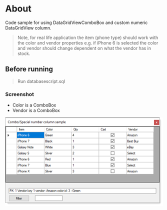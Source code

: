 ﻿# About

Code sample for using DataGridViewComboBox and custom numeric DataGridView column.

> Note, for real life application the item (phone type) should work with the color and vendor properties e.g. if iPhone 6 is selected the color and vendor should change dependent on what the vendor has in stock.

## Before running

> Run databasescript.sql

### Screenshot

- Color is a ComboBox
- Vendor is a ComboBox

![img](assets/DataGridViewComboBox1.png)
